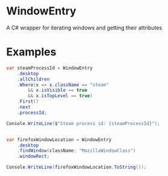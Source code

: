 # WindowEntry
A C# wrapper for iterating windows and getting their attributes

# Examples
```C#
var steamProcessId = WindowEntry
	.desktop
	.allChildren
	.Where(x => x.className == "steam" 
		&& x.isVisible == true 
		&& x.isTopLevel == true)
	.First()
	.next
	.processId;

Console.WriteLine($"Steam process id: {steamProcessId}");


var firefoxWindowLocation = WindowEntry
	.desktop
	.findWindow(className: "MozillaWindowClass")
	.windowRect;

Console.WriteLine(firefoxWindowLocation.ToString());
```